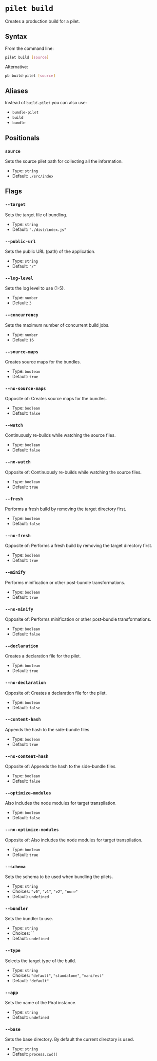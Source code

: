 # `pilet build`

Creates a production build for a pilet.

## Syntax

From the command line:

```sh
pilet build [source]
```

Alternative:

```sh
pb build-pilet [source]
```

## Aliases

Instead of `build-pilet` you can also use:

- `bundle-pilet`
- `build`
- `bundle`

## Positionals

### `source`

Sets the source pilet path for collecting all the information.


- Type: `string`
- Default: `./src/index`

## Flags

### `--target`

Sets the target file of bundling.


- Type: `string`
- Default: `"./dist/index.js"`

### `--public-url`

Sets the public URL (path) of the application.


- Type: `string`
- Default: `"/"`

### `--log-level`

Sets the log level to use (1-5).


- Type: `number`
- Default: `3`

### `--concurrency`

Sets the maximum number of concurrent build jobs.


- Type: `number`
- Default: `16`

### `--source-maps`

Creates source maps for the bundles.


- Type: `boolean`
- Default: `true`

### `--no-source-maps`

Opposite of:
Creates source maps for the bundles.


- Type: `boolean`
- Default: `false`

### `--watch`

Continuously re-builds while watching the source files.


- Type: `boolean`
- Default: `false`

### `--no-watch`

Opposite of:
Continuously re-builds while watching the source files.


- Type: `boolean`
- Default: `true`

### `--fresh`

Performs a fresh build by removing the target directory first.


- Type: `boolean`
- Default: `false`

### `--no-fresh`

Opposite of:
Performs a fresh build by removing the target directory first.


- Type: `boolean`
- Default: `true`

### `--minify`

Performs minification or other post-bundle transformations.


- Type: `boolean`
- Default: `true`

### `--no-minify`

Opposite of:
Performs minification or other post-bundle transformations.


- Type: `boolean`
- Default: `false`

### `--declaration`

Creates a declaration file for the pilet.


- Type: `boolean`
- Default: `true`

### `--no-declaration`

Opposite of:
Creates a declaration file for the pilet.


- Type: `boolean`
- Default: `false`

### `--content-hash`

Appends the hash to the side-bundle files.


- Type: `boolean`
- Default: `true`

### `--no-content-hash`

Opposite of:
Appends the hash to the side-bundle files.


- Type: `boolean`
- Default: `false`

### `--optimize-modules`

Also includes the node modules for target transpilation.


- Type: `boolean`
- Default: `false`

### `--no-optimize-modules`

Opposite of:
Also includes the node modules for target transpilation.


- Type: `boolean`
- Default: `true`

### `--schema`

Sets the schema to be used when bundling the pilets.


- Type: `string`
- Choices: `"v0"`, `"v1"`, `"v2"`, `"none"`
- Default: `undefined`

### `--bundler`

Sets the bundler to use.


- Type: `string`
- Choices: ``
- Default: `undefined`

### `--type`

Selects the target type of the build.


- Type: `string`
- Choices: `"default"`, `"standalone"`, `"manifest"`
- Default: `"default"`

### `--app`

Sets the name of the Piral instance.


- Type: `string`
- Default: `undefined`

### `--base`

Sets the base directory. By default the current directory is used.


- Type: `string`
- Default: `process.cwd()`
